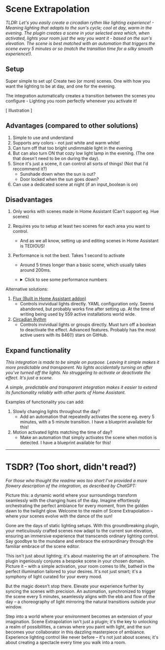 # Scene Extrapolation

_TLDR: Let's you easily create a circadian rythm like lighting experience! - Meaning lighting that adapts to the sun's cycle; cool at day, warm in the evening. The plugin creates a scene in your selected area which, when activated, lights your room just the way you want it - based on the sun's elevation. The scene is best matched with an automation that triggers the scene every 5 minutes or so (match the transition time for a silky smooth experience!)._

## Setup

Super simple to set up! Create two (or more) scenes. One with how you want the lighting to be at day, and one for the evening.

The integration automatically creates a transition between the scenes you configure - Lighting you room perfectly whenever you activate it!

[ Illustration ]

## Advantages (compared to other solutions)

1. Simple to use and understand
2. Supports any colors - not just white and warm white!
3. Can turn off that too bright undimmable light in the evening
4. But can also turn ON that cozy low light lamp in the evening. (The one that doesn't need to be on during the day).
5. Since it's just a scene, it can control all sorts of things! (Not that I'd reccommend it?)
   - Sunshade down when the sun is out?
   - Door locked when the sun goes down?
6. Can use a dedicated scene at night (if an input_boolean is on)

## Disadvantages

1. Only works with scenes made in Home Assistant (Can't support eg. Hue scenes)
2. Requires you to setup at least two scenes for each area you want to control.
   - And as we all know, setting up and editing scenes in Home Assistant is TEDIOUS!
3. Performance is not the best. Takes 1 second to activate

   - Around 5 times longer than a basic scene, which usually takes around 200ms.
   - <details>
     <summary>Click to see some performance numbers</summary>

     _You can find these numbers for your use case as well by turning on debug logging for the integration and checking the logs_

     ```
     	Loaded 5 scenes from in-memory entities
     	Time getting native scenes: 				  2.6035308837890625ms
     	Time calculating solar events: 				  0.31375885009765625ms
     	Time getting sun events (precalculated):	  0.591278076171875ms
     	Time extrapolating: 						862.5073432922363ms
     	Time total applying scene: 					866.2581443786621ms
     ```

     </details>

Alternative solutions:

1. [Flux (Built in Home Assistant addon)](https://next.home-assistant.io/integrations/flux)
   - Controls invividual lights directly. YAML configuration only. Seems abandoned, but probably works fine after setting up. At the time of writing being used by 559 active installations world wide.
2. [Circadian Rythm](https://github.com/claytonjn/hass-circadian_lighting)
   - Controls invividual lights or groups directly. Must turn off a boolean to deactivate the effect. Advanced features. Probably has the most active users with its 846(!) stars on GitHub.

## Expand functionality

_This integration is made to be simple on purpose. Leaving it simple makes it more predictable and transparent. No lights accidentally turning on after you've turned off the lights. No struggeling to activate or deactivate the effect. It's just a scene._

_A simple, predictable and transparent integration makes it easier to extend its functionality reliably with other parts of Home Assistant._

Examples of functionality you can add:

1. Slowly changing lights throughout the day?
   - Add an automation that repeatedly activates the scene eg. every 5 minutes, with a 5 minute transition. I have a blueprint available for this!
2. Motion activated lights matching the time of day?
   - Make an automation that simply activates the scene when motion is detected. I have a blueprint available for this!

---

# TSDR? (Too short, didn't read?)

_For those who thought the readme was too short I've provided a more flowery description of the integration, as described by ChatGPT:_

Picture this: a dynamic world where your surroundings transform seamlessly with the changing hues of the day. Imagine effortlessly orchestrating the perfect ambiance for every moment, from the golden dawn to the twilight glow. Welcome to the realm of Scene Extrapolation – where your scenes evolve with the dance of the sun!

Gone are the days of static lighting setups. With this groundbreaking plugin, your meticulously crafted scenes now adapt to the current sun elevation, ensuring an immersive experience that transcends ordinary lighting control. Say goodbye to the mundane and embrace the extraordinary through the familiar embrace of the scene editor.

This isn't just about lighting; it's about mastering the art of atmosphere. The plugin ingeniously conjures a bespoke scene in your chosen domain. Picture it – with a simple activation, your room comes to life, bathed in the perfect illumination tailored to your desires. It's not just smart; it's a symphony of light curated for your every mood.

But the magic doesn’t stop there. Elevate your experience further by syncing the scenes with precision. An automation, synchronized to trigger the scene every 5 minutes, seamlessly aligns with the ebb and flow of the day – a choreography of light mirroring the natural transitions outside your window.

Step into a world where your environment becomes an extension of your imagination. Scene Extrapolation isn't just a plugin; it's the key to unlocking a realm of possibilities, a canvas where you paint with light, and the sun becomes your collaborator in this dazzling masterpiece of ambiance. Experience lighting control like never before – it's not just about scenes; it's about creating a spectacle every time you walk into a room.
